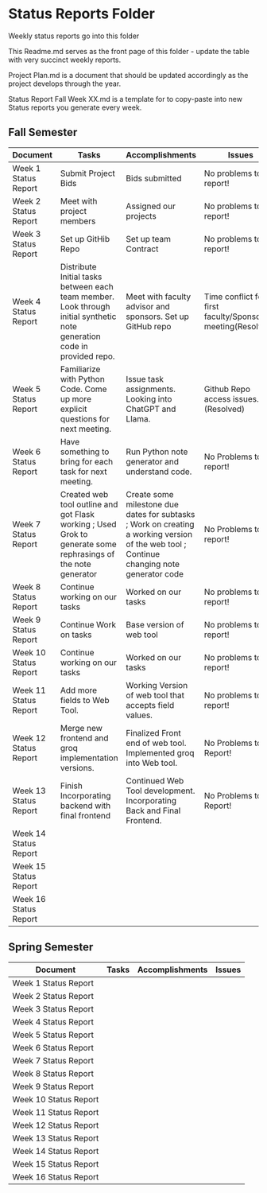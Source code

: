 # Status Reports Folder
Weekly status reports go into this folder

This Readme.md serves as the front page of this folder - update the table with very succinct weekly reports.

Project Plan.md is a document that should be updated accordingly as the project develops through the year.

Status Report Fall Week XX.md is a template for to copy-paste into new Status reports you generate every week.

## Fall Semester

| Document | Tasks | Accomplishments | Issues |
|---|---|---|---|
| Week 1 Status Report | Submit Project Bids | Bids submitted | No problems to report! |
| Week 2 Status Report | Meet with project members | Assigned our projects | No problems to report! |
| Week 3 Status Report | Set up GitHib Repo | Set up team Contract | No problems to report! |
| Week 4 Status Report | Distribute Initial tasks between each team member. Look through initial synthetic note generation code in provided repo. | Meet with faculty advisor and sponsors. Set up GitHub repo | Time conflict for first faculty/Sponsor meeting(Resolved). |
| Week 5 Status Report | Familiarize with Python Code. Come up more explicit questions for next meeting. | Issue task assignments. Looking into ChatGPT and Llama. | Github Repo access issues. (Resolved) |
| Week 6 Status Report | Have something to bring for each task for next meeting. | Run Python note generator and understand code. | No Problems to report! |
| Week 7 Status Report | Created web tool outline and got Flask working ; Used Grok to generate some rephrasings of the note generator | Create some milestone due dates for subtasks ; Work on creating a working version of the web tool ; Continue changing note generator code | No Problems to report! |
| Week 8 Status Report | Continue working on our tasks | Worked on our tasks | No problems to report!|
| Week 9 Status Report | Continue Work on tasks | Base version of web tool  | No problems to report! |
| Week 10 Status Report | Continue working on our tasks | Worked on our tasks | No problems to report! |
| Week 11 Status Report | Add more fields to Web Tool. | Working Version of web tool that accepts field values. | No problems to report! |
| Week 12 Status Report | Merge new frontend and groq implementation versions. | Finalized Front end of web tool. Implemented groq into Web tool. | No Problems to Report! |
| Week 13 Status Report | Finish Incorporating backend with final frontend | Continued Web Tool development. Incorporating Back and Final Frontend. | No Problems to Report! |
| Week 14 Status Report | | | |
| Week 15 Status Report | | | |
| Week 16 Status Report | | | |

## Spring Semester

| Document | Tasks | Accomplishments| Issues |
|---|---|---|---|
| Week 1 Status Report | | | |
| Week 2 Status Report | | | |
| Week 3 Status Report | | | |
| Week 4 Status Report | | | |
| Week 5 Status Report | | | |
| Week 6 Status Report | | | |
| Week 7 Status Report | | | |
| Week 8 Status Report | | | |
| Week 9 Status Report | | | |
| Week 10 Status Report | | | |
| Week 11 Status Report | | | |
| Week 12 Status Report | | | |
| Week 13 Status Report | | | |
| Week 14 Status Report | | | |
| Week 15 Status Report | | | |
| Week 16 Status Report | | | |
